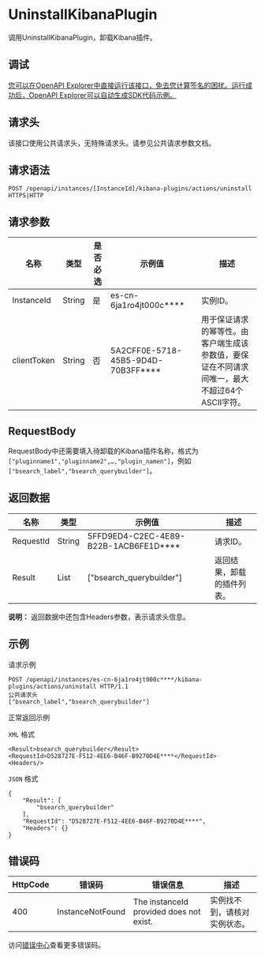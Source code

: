 # UninstallKibanaPlugin

调用UninstallKibanaPlugin，卸载Kibana插件。

## 调试

[您可以在OpenAPI Explorer中直接运行该接口，免去您计算签名的困扰。运行成功后，OpenAPI Explorer可以自动生成SDK代码示例。](https://api.aliyun.com/#product=elasticsearch&api=UninstallKibanaPlugin&type=ROA&version=2017-06-13)

## 请求头

该接口使用公共请求头，无特殊请求头。请参见公共请求参数文档。

## 请求语法

```
POST /openapi/instances/[InstanceId]/kibana-plugins/actions/uninstall HTTPS|HTTP
```

## 请求参数

|名称|类型|是否必选|示例值|描述|
|--|--|----|---|--|
|InstanceId|String|是|es-cn-6ja1ro4jt000c\*\*\*\*|实例ID。 |
|clientToken|String|否|5A2CFF0E-5718-45B5-9D4D-70B3FF\*\*\*\*|用于保证请求的幂等性。由客户端生成该参数值，要保证在不同请求间唯一，最大不超过64个ASCII字符。 |

## RequestBody

RequestBody中还需要填入待卸载的Kibana插件名称，格式为`["pluginname1","pluginname2",…,"plugin_namen"]`，例如`["bsearch_label","bsearch_querybuilder"]`。

## 返回数据

|名称|类型|示例值|描述|
|--|--|---|--|
|RequestId|String|5FFD9ED4-C2EC-4E89-B22B-1ACB6FE1D\*\*\*\*|请求ID。 |
|Result|List|\["bsearch\_querybuilder"\]|返回结果，卸载的插件列表。 |

**说明：** 返回数据中还包含Headers参数，表示请求头信息。

## 示例

请求示例

```
POST /openapi/instances/es-cn-6ja1ro4jt000c****/kibana-plugins/actions/uninstall HTTP/1.1
公共请求头
["bsearch_label","bsearch_querybuilder"]
```

正常返回示例

`XML` 格式

```
<Result>bsearch_querybuilder</Result>
<RequestId>D528727E-F512-4EE6-B46F-B9270D4E****</RequestId>
<Headers/>
```

`JSON` 格式

```
{
	"Result": [
		"bsearch_querybuilder"
	],
	"RequestId": "D528727E-F512-4EE6-B46F-B9270D4E****",
	"Headers": {}
}
```

## 错误码

|HttpCode|错误码|错误信息|描述|
|--------|---|----|--|
|400|InstanceNotFound|The instanceId provided does not exist.|实例找不到，请核对实例状态。|

访问[错误中心](https://error-center.alibabacloud.com/status/product/elasticsearch)查看更多错误码。

